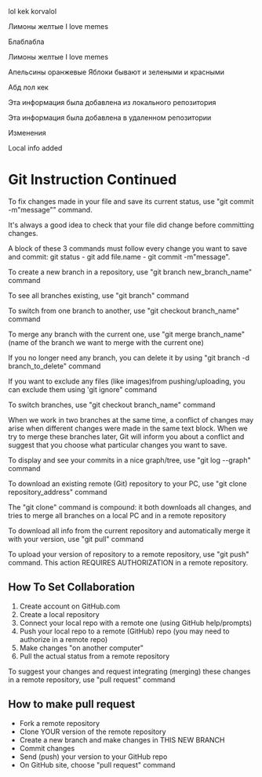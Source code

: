 lol kek korvalol 

Лимоны желтые 
I love memes

Блаблабла

Лимоны желтые 
I love memes

Апельсины оранжевые 
Яблоки бывают и зелеными и красными 

Абд
лол кек 

Эта информация была добавлена из локального репозитория

Эта информация была добавлена в удаленном репозитории

Изменения

Local info added

# Git Instruction Continued

To fix changes made in your file and save its current status, use "git commit -m"message"" command.

It's always a good idea to check that your file did change before committing changes.

A block of these 3 commands must follow every change you want to save and commit:
git status - git add file.name - git commit -m"message".

To create a new branch in a repository, use "git branch new_branch_name" command

To see all branches existing, use "git branch" command

To switch from one branch to another, use "git checkout branch_name" command

To merge any branch with the current one, use "git merge branch_name" (name of the branch we want to merge with the current one)

If you no longer need any branch, you can delete it by using "git branch -d branch_to_delete" command

If you want to exclude any files (like images)from pushing/uploading, you can exclude them using 'git ignore" command

To switch branches, use "git checkout branch_name" command

When we work in two branches at the same time, a conflict of changes may arise when different changes were made in the same text block. When we try to merge these branches later, Git will inform you about a conflict and suggest that you choose what particular changes you want to save.

To display and see your commits in a nice graph/tree, use "git log --graph" command

To download an existing remote (Git) repository to your PC, use "git clone repository_address" command

The "git clone" command is compound: it both downloads all changes, and tries to merge all branches on a local PC and in a remote repository

To download all info from the current repository and automatically merge it with your version, use "git pull" command

To upload your version of repository to a remote repository, use "git push" command. This action REQUIRES AUTHORIZATION in a remote repository.

## How To Set Collaboration

1. Create account on GitHub.com
2. Create a local repository
3. Connect your local repo with a remote one (using GitHub help/prompts)
4. Push your local repo to a remote (GitHub) repo (you may need to authorize in a remote repo)
5. Make changes "on another computer"
6. Pull the actual status from a remote repository

To suggest your changes and request integrating (merging) these changes in a remote repository, use "pull request" command

## How to make pull request

* Fork a remote repository
* Clone YOUR version of the remote repository
* Create a new branch and make changes in THIS NEW BRANCH
* Commit changes
* Send (push) your version to your GitHub repo
* On GitHub site, choose "pull request" command

